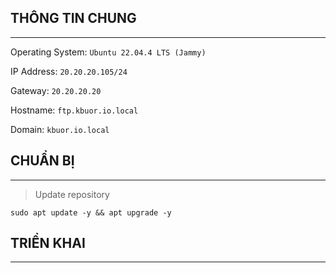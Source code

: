 ## THÔNG TIN CHUNG
---
Operating System: `Ubuntu 22.04.4 LTS (Jammy)`

IP Address: `20.20.20.105/24`

Gateway: `20.20.20.20`

Hostname: `ftp.kbuor.io.local`

Domain: `kbuor.io.local`

## CHUẨN BỊ
---
> Update repository
```shell
sudo apt update -y && apt upgrade -y
```

## TRIỂN KHAI
---
